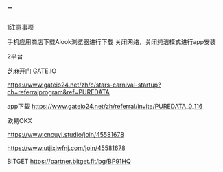# -
1注意事项

手机应用商店下载Alook浏览器进行下载
关闭网络，关闭纯洁模式进行app安装


2平台

芝麻开门   GATE.IO

https://www.gateio24.net/zh/c/stars-carnival-startup?ch=referralprogram&ref=PUREDATA

app下载
https://www.gateio24.net/zh/referral/invite/PUREDATA_0_116

欧易OKX

https://www.cnouyi.studio/join/45581678

https://www.utjjxjwfnj.com/join/45581678

BITGET
https://partner.bitget.fit/bg/BP91HQ



